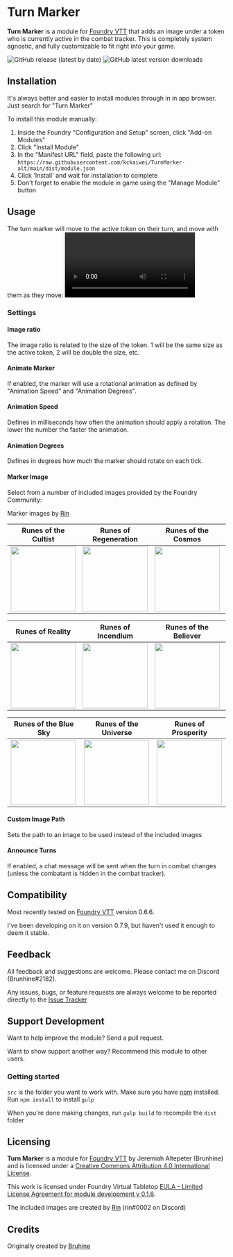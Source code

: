 # Turn Marker
**Turn Marker** is a module for [Foundry VTT](https://foundryvtt.com/ "Foundry VTT") that adds an image under a token who is currently active in the combat tracker. This is completely system agnostic, and fully customizable to fit right into your game.

![GitHub release (latest by date)](https://img.shields.io/github/v/release/kckaiwei/turnmarker-alt?style=flat-square)
![GitHub latest version downloads](https://img.shields.io/github/downloads/kckaiwei/turnmarker-alt/latest/total?style=flat-square)


## Installation
It's always better and easier to install modules through in in app browser. Just search for "Turn Marker"

To install this module manually:
1. Inside the Foundry "Configuration and Setup" screen, click "Add-on Modules"
2. Click "Install Module"
3. In the "Manifest URL" field, paste the following url:
`https://raw.githubusercontent.com/kckaiwei/TurnMarker-alt/main/dist/module.json`
4. Click 'Install' and wait for installation to complete
5. Don't forget to enable the module in game using the "Manage Module" button

## Usage
The turn marker will move to the active token on their turn, and move with them as they move:
![example](/examples/example.webm)

### Settings
#### Image ratio
The image ratio is related to the size of the token. 1 will be the same size as the active token, 2 will be double the size, etc.
#### Animate Marker
If enabled, the marker will use a rotational animation as defined by "Animation Speed" and "Animation Degrees".
#### Animation Speed
Defines in milliseconds how often the animation should apply a rotation. The lower the number the faster the animation.
#### Animation Degrees
Defines in degrees how much the marker should rotate on each tick.
#### Marker Image
Select from a number of included images provided by the Foundry Community:

Marker images by [Rin](https://foundryvtt.com/community/rin)

|Runes of the Cultist |Runes of Regeneration |Runes of the Cosmos |Runes of Earthly Dust |
|--|--|--|--|
|<img src="src/assets/cultist.png" width="150" />|<img src="src/assets/regeneration.png" width="150" />|<img src="src/assets/cosmos.png" width="150" />|<img src="src/assets/earthlydust.png" width="150" />|

|Runes of Reality |Runes of Incendium |Runes of the Believer |Runes of the Mad Mage |
|--|--|--|--|
|<img src="src/assets/reality.png" width="150" />|<img src="src/assets/incendium.png" width="150" />|<img src="src/assets/believer.png" width="150" />|<img src="src/assets/madmage.png" width="150" />|

|Runes of the Blue Sky |Runes of the Universe |Runes of Prosperity |
|--|--|--|
|<img src="src/assets/bluesky.png" width="150" />|<img src="src/assets/universe.png" width="150" />|<img src="src/assets/prosperity.png" width="150" />|

#### Custom Image Path
Sets the path to an image to be used instead of the included images

#### Announce Turns
If enabled, a chat message will be sent when the turn in combat changes (unless the combatant is hidden in the combat tracker).

## Compatibility
Most recently tested on [Foundry VTT](https://foundryvtt.com/ "Foundry VTT") version 0.6.6.

I've been developing on it on version 0.7.9, but haven't used it enough to deem it stable.

## Feedback
All feedback and suggestions are welcome. Please contact me on Discord (Brunhine#2182).

Any issues, bugs, or feature requests are always welcome to be reported directly to the [Issue Tracker](https://github.com/kckaiwei/TurnMarker-alt/issues "Issue Tracker")

## Support Development
Want to help improve the module? Send a pull request.

Want to show support another way? Recommend this module to other users.

### Getting started

`src` is the folder you want to work with. Make sure you have [npm](https://www.npmjs.com/ "NPM") installed.
Run `npm install` to install `gulp`

When you're done making changes, run `gulp build` to recompile the `dist` folder

## Licensing
**Turn Marker** is a module for [Foundry VTT](https://foundryvtt.com/ "Foundry VTT") by Jeremiah Altepeter (Brunhine) and is licensed under a [Creative Commons Attribution 4.0 International License](http://creativecommons.org/licenses/by/4.0/).

This work is licensed under Foundry Virtual Tabletop [EULA - Limited License Agreement for module development v 0.1.6](https://foundryvtt.com/article/license/).

The included images are created by [Rin](https://foundryvtt.com/community/rin) (rin#0002 on Discord)

## Credits
Originally created by [Bruhine](https://github.com/Brunhine/TurnMarker)